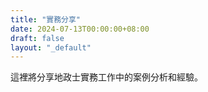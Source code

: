 ```yaml
---
title: "實務分享"
date: 2024-07-13T00:00:00+08:00
draft: false
layout: "_default"
---
```


這裡將分享地政士實務工作中的案例分析和經驗。